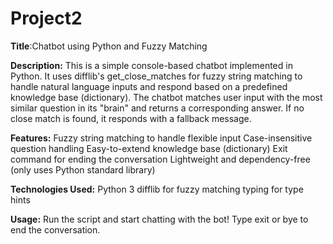 # Project2
**Title**:Chatbot using Python and Fuzzy Matching

**Description:**
This is a simple console-based chatbot implemented in Python. It uses difflib's get_close_matches for fuzzy string matching to handle natural language inputs and respond based on a predefined knowledge base (dictionary). The chatbot matches user input with the most similar question in its "brain" and returns a corresponding answer. If no close match is found, it responds with a fallback message.

**Features:**
Fuzzy string matching to handle flexible input
Case-insensitive question handling
Easy-to-extend knowledge base (dictionary)
Exit command for ending the conversation
Lightweight and dependency-free (only uses Python standard library)


**Technologies Used:**
Python 3
difflib for fuzzy matching
typing for type hints


**Usage:** Run the script and start chatting with the bot! Type exit or bye to end the conversation.
